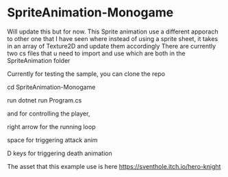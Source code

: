 # SpriteAnimation-Monogame

Will update this but for now. This Sprite animation use a different apporach to other one that I have seen where instead of using a sprite sheet, it takes in an array of Texture2D and update them accordingly
There are currently two cs files that u need to import and use which are both in the SpriteAnimation folder

Currently for testing the sample, you can clone the repo

cd SpriteAnimation-Monogame

run dotnet run Program.cs

and for controlling the player,

right arrow for the running loop

space for triggering attack anim

D keys for triggering death animation

The asset that this example use is here https://sventhole.itch.io/hero-knight
